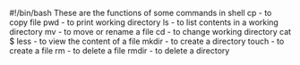 #!/bin/bash
These are the functions of some commands in shell
cp - to copy file
pwd - to print working directory
ls - to list contents in a working directory
mv - to move or rename a file
cd - to change working directory
cat $ less - to view the content of a file
mkdir - to create a directory
touch - to create a file
rm - to delete a file
rmdir - to delete a directory

